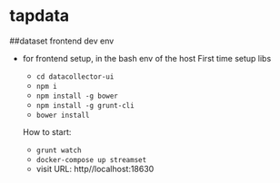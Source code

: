 # tapdata

##dataset frontend dev env


* for frontend setup, in the bash env of the host 
  First time setup libs 
  * ```cd datacollector-ui```
  * ```npm i```
  * ```npm install -g bower```
  * ```npm install -g grunt-cli```
  * ```bower install```
 
  How to start:
  * ```grunt watch``` 
  * ```docker-compose up streamset``` 
  * visit URL: http//localhost:18630